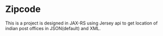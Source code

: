 # Zipcode
This is a project is designed in JAX-RS using Jersey api to get location of indian post offices in JSON(default) and XML.   

